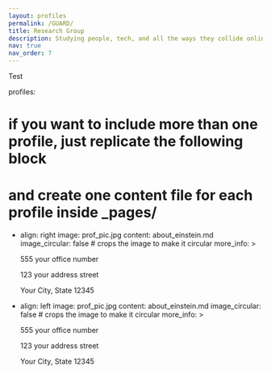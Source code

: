 ```yaml
---
layout: profiles
permalink: /GUARD/
title: Research Group
description: Studying people, tech, and all the ways they collide online.
nav: true
nav_order: 7
---
```


Test 

profiles:
  # if you want to include more than one profile, just replicate the following block
  # and create one content file for each profile inside _pages/
  
  - align: right
    image: prof_pic.jpg
    content: about_einstein.md
    image_circular: false # crops the image to make it circular
    more_info: >
      <p>555 your office number</p>
      <p>123 your address street</p>
      <p>Your City, State 12345</p>
  - align: left
    image: prof_pic.jpg
    content: about_einstein.md
    image_circular: false # crops the image to make it circular
    more_info: >
      <p>555 your office number</p>
      <p>123 your address street</p>
      <p>Your City, State 12345</p>
